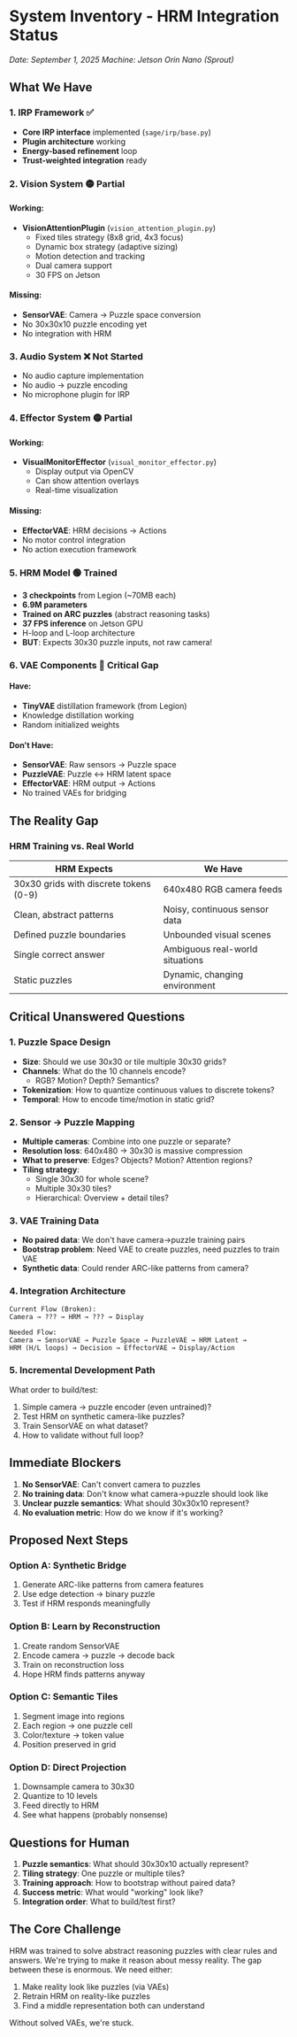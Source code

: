 # System Inventory - HRM Integration Status
*Date: September 1, 2025*
*Machine: Jetson Orin Nano (Sprout)*

## What We Have

### 1. IRP Framework ✅
- **Core IRP interface** implemented (`sage/irp/base.py`)
- **Plugin architecture** working
- **Energy-based refinement** loop
- **Trust-weighted integration** ready

### 2. Vision System 🟡 Partial
#### Working:
- **VisionAttentionPlugin** (`vision_attention_plugin.py`)
  - Fixed tiles strategy (8x8 grid, 4x3 focus)
  - Dynamic box strategy (adaptive sizing)
  - Motion detection and tracking
  - Dual camera support
  - 30 FPS on Jetson

#### Missing:
- **SensorVAE**: Camera → Puzzle space conversion
- No 30x30x10 puzzle encoding yet
- No integration with HRM

### 3. Audio System ❌ Not Started
- No audio capture implementation
- No audio → puzzle encoding
- No microphone plugin for IRP

### 4. Effector System 🟡 Partial
#### Working:
- **VisualMonitorEffector** (`visual_monitor_effector.py`)
  - Display output via OpenCV
  - Can show attention overlays
  - Real-time visualization

#### Missing:
- **EffectorVAE**: HRM decisions → Actions
- No motor control integration
- No action execution framework

### 5. HRM Model 🟢 Trained
- **3 checkpoints** from Legion (~70MB each)
- **6.9M parameters** 
- **Trained on ARC puzzles** (abstract reasoning tasks)
- **37 FPS inference** on Jetson GPU
- H-loop and L-loop architecture
- **BUT**: Expects 30x30 puzzle inputs, not raw camera!

### 6. VAE Components 🔴 Critical Gap
#### Have:
- **TinyVAE** distillation framework (from Legion)
- Knowledge distillation working
- Random initialized weights

#### Don't Have:
- **SensorVAE**: Raw sensors → Puzzle space
- **PuzzleVAE**: Puzzle ↔ HRM latent space
- **EffectorVAE**: HRM output → Actions
- No trained VAEs for bridging

## The Reality Gap

### HRM Training vs. Real World
| HRM Expects | We Have |
|------------|---------|
| 30x30 grids with discrete tokens (0-9) | 640x480 RGB camera feeds |
| Clean, abstract patterns | Noisy, continuous sensor data |
| Defined puzzle boundaries | Unbounded visual scenes |
| Single correct answer | Ambiguous real-world situations |
| Static puzzles | Dynamic, changing environment |

## Critical Unanswered Questions

### 1. Puzzle Space Design
- **Size**: Should we use 30x30 or tile multiple 30x30 grids?
- **Channels**: What do the 10 channels encode?
  - RGB? Motion? Depth? Semantics?
- **Tokenization**: How to quantize continuous values to discrete tokens?
- **Temporal**: How to encode time/motion in static grid?

### 2. Sensor → Puzzle Mapping
- **Multiple cameras**: Combine into one puzzle or separate?
- **Resolution loss**: 640x480 → 30x30 is massive compression
- **What to preserve**: Edges? Objects? Motion? Attention regions?
- **Tiling strategy**: 
  - Single 30x30 for whole scene?
  - Multiple 30x30 tiles?
  - Hierarchical: Overview + detail tiles?

### 3. VAE Training Data
- **No paired data**: We don't have camera→puzzle training pairs
- **Bootstrap problem**: Need VAE to create puzzles, need puzzles to train VAE
- **Synthetic data**: Could render ARC-like patterns from camera?

### 4. Integration Architecture
```
Current Flow (Broken):
Camera → ??? → HRM → ??? → Display

Needed Flow:
Camera → SensorVAE → Puzzle Space → PuzzleVAE → HRM Latent → 
HRM (H/L loops) → Decision → EffectorVAE → Display/Action
```

### 5. Incremental Development Path
What order to build/test:
1. Simple camera → puzzle encoder (even untrained)?
2. Test HRM on synthetic camera-like puzzles?
3. Train SensorVAE on what dataset?
4. How to validate without full loop?

## Immediate Blockers

1. **No SensorVAE**: Can't convert camera to puzzles
2. **No training data**: Don't know what camera→puzzle should look like
3. **Unclear puzzle semantics**: What should 30x30x10 represent?
4. **No evaluation metric**: How do we know if it's working?

## Proposed Next Steps

### Option A: Synthetic Bridge
1. Generate ARC-like patterns from camera features
2. Use edge detection → binary puzzle
3. Test if HRM responds meaningfully

### Option B: Learn by Reconstruction
1. Create random SensorVAE
2. Encode camera → puzzle → decode back
3. Train on reconstruction loss
4. Hope HRM finds patterns anyway

### Option C: Semantic Tiles
1. Segment image into regions
2. Each region → one puzzle cell
3. Color/texture → token value
4. Position preserved in grid

### Option D: Direct Projection
1. Downsample camera to 30x30
2. Quantize to 10 levels
3. Feed directly to HRM
4. See what happens (probably nonsense)

## Questions for Human

1. **Puzzle semantics**: What should 30x30x10 actually represent?
2. **Tiling strategy**: One puzzle or multiple tiles?
3. **Training approach**: How to bootstrap without paired data?
4. **Success metric**: What would "working" look like?
5. **Integration order**: What to build/test first?

## The Core Challenge

HRM was trained to solve abstract reasoning puzzles with clear rules and answers. We're trying to make it reason about messy reality. The gap between these is enormous. We need either:

1. Make reality look like puzzles (via VAEs)
2. Retrain HRM on reality-like puzzles
3. Find a middle representation both can understand

Without solved VAEs, we're stuck.